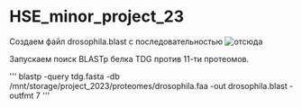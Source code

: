 # HSE_minor_project_23

Создаем файл drosophila.blast с последовательностью ![отсюда](https://genome.ucsc.edu/cgi-bin/hgGene?hgsid=1642477790_R4rptSoOdAkvf2a3AR4gZJd1VK2j&hgg_do_getProteinSeq=1&hgg_gene=ENST00000266775.13)

Запускаем поиск BLASTp белка TDG против 11-ти протеомов.

'''
blastp  -query tdg.fasta  -db /mnt/storage/project_2023/proteomes/drosophila.faa  -out drosophila.blast  -outfmt 7
'''
